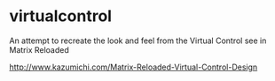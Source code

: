 # virtualcontrol
An attempt to recreate the look and feel from the Virtual Control see in Matrix Reloaded

http://www.kazumichi.com/Matrix-Reloaded-Virtual-Control-Design